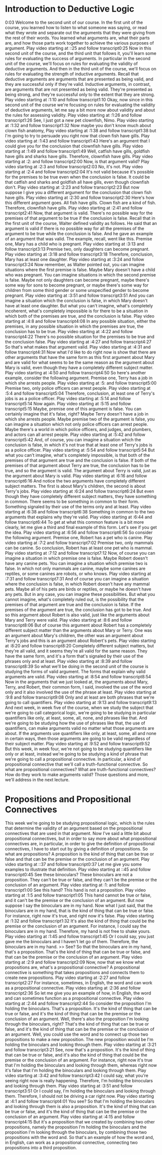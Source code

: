 # Introduction to Deductive Logic
0:03
Welcome to the second unit of our course. In the first unit of the course, you learned how to listen to what someone was saying, or read what they wrote and separate out the arguments that they were giving from the rest of their words. You learned what arguments are, what their parts are, and how those parts work together to achieve the various purposes of argument.
Play video starting at ::25 and follow transcript0:25
Now in this second unit of the course, and the third unit that follows it, you'll learn some rules for evaluating the success of arguments. In particular in the second unit of the course, we'll focus on rules for evaluating the validity of deductive arguments. And then in the third unit of the course, we'll focus on rules for evaluating the strength of inductive arguments. Recall that deductive arguments are arguments that are presented as being valid, and they are successful only if they're valid. Inductive arguments, in contrast, are arguments that are not presented as being valid. They're presented as being strong, and they're successful only to the extent that they are strong.
Play video starting at :1:10 and follow transcript1:10
Okay, now since in this second unit of the course we're focusing on rules for evaluating the validity of deductive arguments, let me say a bit more now about validity and about the rules for assessing validity.
Play video starting at :1:26 and follow transcript1:26
See, I just got a new pet clownfish, Nimo.
Play video starting at :1:32 and follow transcript1:32
Now maybe you don't know much about clown fish anatomy,
Play video starting at :1:38 and follow transcript1:38
but I'm going to try to persuade you right now that clown fish have gills.
Play video starting at :1:43 and follow transcript1:43
Here's an argument that I could give you for the conclusion that clownfish have gills.
Play video starting at :1:49 and follow transcript1:49
Well, catfish have gills, goldfish have gills and sharks have gills. Therefore, clownfish have gills.
Play video starting at :2: and follow transcript2:00
Now, is that argument valid?
Play video starting at :2:3 and follow transcript2:03
No, it's not.
Play video starting at :2:4 and follow transcript2:04
It's not valid because it's possible for the premises to be true even when the conclusion is false. It could be that catfish and sharks and goldfish all have gills, even though clownfish don't.
Play video starting at :2:23 and follow transcript2:23
But now suppose I give you a different argument for the conclusion that clown fish have gills.
Play video starting at :2:30 and follow transcript2:30
Here's how this different argument goes. All fish have gills. Clown fish are a kind of fish. Therefore, clownfish have gills.
Play video starting at :2:41 and follow transcript2:41
Now, that argument is valid. There's no possible way for the premises of that argument to be true if the conclusion is false. Recall that in the first unit of the course, Walter defined validity as follows. He said that an argument is valid if there is no possible way for all the premises of the argument to be true while the conclusion is false. And he gave an example of an argument that was valid. The example, recall, went like this. Premise one, Mary has a child who is pregnant.
Play video starting at :3:13 and follow transcript3:13
Premise two, only daughters can become pregnant.
Play video starting at :3:18 and follow transcript3:18
Therefore, conclusion, Mary has at least one daughter.
Play video starting at :3:24 and follow transcript3:24
Now remember, as Walter pointed out, you can imagine situations where the first premise is false. Maybe Mary doesn't have a child who was pregnant. You can imagine situations in which the second premise is false. Maybe not only daughters can become pregnant, maybe there's some way for sons to become pregnant, or maybe there's some way for children from some third gender or some unspecified gender to become pregnant.
Play video starting at :3:51 and follow transcript3:51
And you can imagine a situation which the conclusion is false, in which Mary doesn't have at least one daughter. But what you can't imagine, what's completely incoherent, what's completely impossible is for there to be a situation in which both of the premises are true, and the conclusion is false.
Play video starting at :4:8 and follow transcript4:08
In any possible situation, either the premises, in any possible situation in which the premises are true, the conclusion has to be true.
Play video starting at :4:22 and follow transcript4:22
There's no possible situation for the premises to be true and the conclusion false.
Play video starting at :4:27 and follow transcript4:27
So that's what makes that argument valid.
Play video starting at :4:31 and follow transcript4:31
Now what I'd like to do right now is show that there are other arguments that have the same form as this first argument about Mary and are valid for what seems to be the same reason as the argument about Mary is valid, even though they have a completely different subject matter.
Play video starting at :4:50 and follow transcript4:50
So here's another example, consider the following argument. Premise one, Terry has a job in which she arrests people.
Play video starting at :5: and follow transcript5:00
Premise two, only police officers can arrest people.
Play video starting at :5:4 and follow transcript5:04
Therefore, conclusion, at least one of Terry's jobs is as a police officer.
Play video starting at :5:14 and follow transcript5:14
Now again.
Play video starting at :5:15 and follow transcript5:15
Maybe, premise one of this argument is false. You can certainly imagine that it's false, right? Maybe Terry doesn't have a job in which she arrests people. Maybe premise two of the argument is false, you can imagine a situation which not only police officers can arrest people. Maybe there's a world in which police officers, and judges, and plumbers, and actors can all arrest people.
Play video starting at :5:42 and follow transcript5:42
And, of course, you can imagine a situation which the conclusion is false, in which it's not true that at least one of Terry's jobs is as a police officer.
Play video starting at :5:54 and follow transcript5:54
But what you can't imagine, what's completely impossible, is that both of the premises of that argument are true and the conclusion is false. If both of the premises of that argument about Terry are true, the conclusion has to be true, and so the argument is valid. The argument about Terry is valid, just as the argument about Mary is valid.
Play video starting at :6:16 and follow transcript6:16
And notice the two arguments have completely different subject matters. The first is about Mary's children, the second is about Terry's jobs.
Play video starting at :6:24 and follow transcript6:24
But even though they have completely different subject matters, they have something in common. There seems to be something in common to their form. Something signaled by their use of the terms only and at least.
Play video starting at :6:38 and follow transcript6:38
Something in common to the two arguments that explains why they're valid.
Play video starting at :6:44 and follow transcript6:44
To get at what this common feature is a bit more clearly, let me give a third and final example of this form. Let's see if you get the idea.
Play video starting at :6:56 and follow transcript6:56
So consider the following argument. Premise one, Robert has a pet who is canine.
Play video starting at :7:2 and follow transcript7:02
Premise two, only mammals can be canine. So conclusion, Robert has at least one pet who is mammal.
Play video starting at :7:12 and follow transcript7:12
Now, of course you can imagine a situation in which premise one is false. Maybe Robert doesn't have any canine pets. You can imagine a situation which premise two is false. In which not only mammals are canine, maybe some canines are reptiles, or some canines are robots, or who knows.
Play video starting at :7:31 and follow transcript7:31
And of course you can imagine a situation where the conclusion is false, in which Robert doesn't have any mammal pets. Maybe all of his pets are birds or reptiles, or maybe he doesn't have any pets. But in any case, you can imagine these possibilities. But what you cannot imagine, what's completely ruled out, is the possibility that the premises of that argument are true and the conclusion is false. If the premises of the argument are true, the conclusion has got to be true. And so this argument about Robert is also valid, just like the arguments about Mary and Terry were valid.
Play video starting at :8:6 and follow transcript8:06
But of course this argument about Robert has a completely different subject matter than the arguments about Mary or Terry. One was an argument about Mary's children, the other was an argument about Terry's jobs and this is an argument about Robert's pets.
Play video starting at :8:20 and follow transcript8:20
Completely different subject matters, but they're all valid, and it seems they're all valid for the same reason. They have the same form, and it's a form that's signaled by their use of the phrases only and at least.
Play video starting at :8:39 and follow transcript8:39
So what we'll be doing in the second unit of the course is studying the forms of valid argument. The forms that explain why valid arguments are valid.
Play video starting at :8:54 and follow transcript8:54
Now in the arguments that we just looked at, the arguments about Mary, Terry, and Robert, their common form, I said, involved the use of the word only and it also involved the use of the phrase at least.
Play video starting at :9:8 and follow transcript9:08
Only and at least are both phrases that we're going to call quantifiers.
Play video starting at :9:13 and follow transcript9:13
And next week, in week five of the course, when we study the subject that we're going to call categorical logic, we're going to be studying in particular quantifiers like only, at least, some, all, none, and phrases like that. And we're going to be studying how the use of phrases like that, the use of quantifiers, can make arguments valid no matter what those arguments are about. If the arguments use quantifiers like only, at least, some, all and none in certain ways, then those arguments are going to be valid regardless of their subject matter.
Play video starting at :9:52 and follow transcript9:52
But this week, in week four, we're not going to be studying quantifiers like only or at least, instead we're going to be studying a kind of phrase that we're going to call a propositional connective. In particular, a kind of propositional connective that we'll call a truth-functional connective. So what are propositional connectives? What are truth-functional connectives? How do they work to make arguments valid? Those questions and more, we'll address in the next lecture.

# Propositions and Propositional Connectives
This week we're going to be studying propositional logic, which is the rules that determine the validity of an argument based on the propositional connectives that are used in that argument. Now I've said a little bit about propositional connectives, but in order to say more about what propositional connectives are, in particular, in order to give the definition of propositional connectives, I have to start out by giving a definition of propositions. So what are propositions? A proposition is the kind of thing that can be true or false and that can be the premise or the conclusion of an argument.
Play video starting at ::37 and follow transcript0:37
Let me give you some examples to illustrate that definition.
Play video starting at ::45 and follow transcript0:45
See these binoculars? These binoculars are not a proposition. They can't be true or false, and they can't be the premise or the conclusion of an argument.
Play video starting at :1: and follow transcript1:00
See this hand? This hand is not a proposition.
Play video starting at :1:5 and follow transcript1:05
This hand cannot be true or false, and it can't be the premise or the conclusion of an argument. But now suppose I say the binoculars are in my hand. Now what I just said, that the binoculars are in my hand, that is the kind of thing that can be true or false. For instance, right now it's true, and right now it's false.
Play video starting at :1:32 and follow transcript1:32
It's also the kind of thing that could be the premise or the conclusion of an argument. For instance, I could say the binoculars are in my hand. Therefore, my hand is not free to shake yours.
Play video starting at :1:45 and follow transcript1:45
Or I could say, you just gave me the binoculars and I haven't let go of them. Therefore, the binoculars are in my hand. >> See? So that the binoculars are in my hand, that's a proposition. That's the kind of thing that can be true or false, and that can be the premise or the conclusion of an argument.
Play video starting at :2:9 and follow transcript2:09
Now, now that we know what propositions are, what's a propositional connective? A propositional connective is something that takes propositions and connects them to create new propositions.
Play video starting at :2:27 and follow transcript2:27
For instance, sometimes, in English, the word and can work as a propositional connective.
Play video starting at :2:36 and follow transcript2:36
So let me give you an example of how, in English, the word and can sometimes function as a propositional connective.
Play video starting at :2:44 and follow transcript2:44
So consider the proposition I'm holding the binoculars. That's a proposition. It's the kind of thing that can be true or false, and it's the kind of thing that can be the premise or the conclusion of an argument. Well, there's also the proposition I'm looking through the binoculars, right? That's the kind of thing that can be true or false, and it's the kind of thing that can be the premise or the conclusion of an argument. Well, you could use the word and to connect up those two propositions to make a new proposition. The new proposition would be I'm holding the binoculars and looking through them.
Play video starting at :3:21 and follow transcript3:21
See, now that's a proposition. It's the kind of thing that can be true or false, and it's also the kind of thing that could be the premise or the conclusion of an argument. For instance, right now it's true that I'm holding the binoculars and looking through them, whereas right now it's false that I'm holding the binoculars and looking through them.
Play video starting at :3:42 and follow transcript3:42
I could say, what you're seeing right now is really happening. Therefore, I'm holding the binoculars and looking through them.
Play video starting at :3:51 and follow transcript3:51
Or I could say, I'm holding the binoculars and looking through them. Therefore, I should not be driving a car right now.
Play video starting at :4:1 and follow transcript4:01
You see? So that I'm holding the binoculars and looking through them is also a proposition. It's the kind of thing that can be true or false, and it's the kind of thing that can be the premise or the conclusion of an argument.
Play video starting at :4:15 and follow transcript4:15
But it's a proposition that we created by combining two other propositions, namely the proposition I'm holding the binoculars and the proposition I'm looking through the binoculars, by combining those two propositions with the word and. So that's an example of how the word and, in English, can work as a propositional connective, connecting two propositions into a third proposition.
